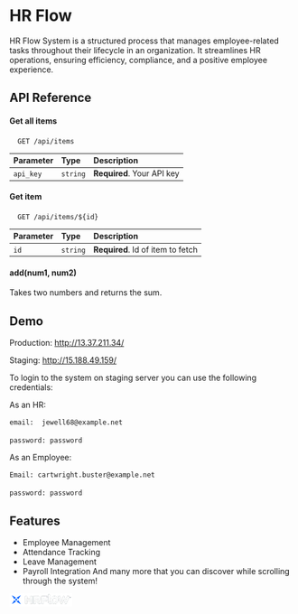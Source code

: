 # HR Flow

HR Flow System is a structured process that manages employee-related tasks throughout their lifecycle in an organization. It streamlines HR operations, ensuring efficiency, compliance, and a positive employee experience.

## API Reference

#### Get all items

```http
  GET /api/items
```

| Parameter | Type     | Description                |
| :-------- | :------- | :------------------------- |
| `api_key` | `string` | **Required**. Your API key |

#### Get item

```http
  GET /api/items/${id}
```

| Parameter | Type     | Description                       |
| :-------- | :------- | :-------------------------------- |
| `id`      | `string` | **Required**. Id of item to fetch |

#### add(num1, num2)

Takes two numbers and returns the sum.

## Demo

Production: http://13.37.211.34/

Staging: http://15.188.49.159/

To login to the system on staging server you can use the following credentials:

As an HR:

    email:  jewell68@example.net

    password: password

As an Employee:

    Email: cartwright.buster@example.net

    password: password

## Features

- Employee Management
- Attendance Tracking
- Leave Management
- Payroll Integration
  And many more that you can discover while scrolling through the system!

![HR Flow Logo](https://github.com/HoussienZed/HR_system/blob/main/Client/src/assets/logo.png?raw=true)
